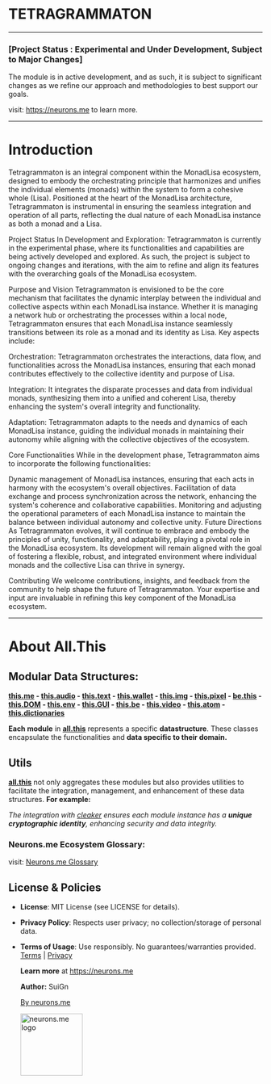 # TETRAGRAMMATON

-----------

### [Project Status : Experimental and Under Development, Subject to Major Changes]

The module is in active development, and as such, it is subject to significant changes as we refine our approach and methodologies to best support our goals.

visit: https://neurons.me to learn more.

----------

# Introduction

Tetragrammaton is an integral component within the MonadLisa ecosystem, designed to embody the orchestrating principle that harmonizes and unifies the individual elements (monads) within the system to form a cohesive whole (Lisa). Positioned at the heart of the MonadLisa architecture, Tetragrammaton is instrumental in ensuring the seamless integration and operation of all parts, reflecting the dual nature of each MonadLisa instance as both a monad and a Lisa.

Project Status
In Development and Exploration: Tetragrammaton is currently in the experimental phase, where its functionalities and capabilities are being actively developed and explored. As such, the project is subject to ongoing changes and iterations, with the aim to refine and align its features with the overarching goals of the MonadLisa ecosystem.

Purpose and Vision
Tetragrammaton is envisioned to be the core mechanism that facilitates the dynamic interplay between the individual and collective aspects within each MonadLisa instance. Whether it is managing a network hub or orchestrating the processes within a local node, Tetragrammaton ensures that each MonadLisa instance seamlessly transitions between its role as a monad and its identity as Lisa. Key aspects include:

Orchestration: Tetragrammaton orchestrates the interactions, data flow, and functionalities across the MonadLisa instances, ensuring that each monad contributes effectively to the collective identity and purpose of Lisa.

Integration: It integrates the disparate processes and data from individual monads, synthesizing them into a unified and coherent Lisa, thereby enhancing the system's overall integrity and functionality.

Adaptation: Tetragrammaton adapts to the needs and dynamics of each MonadLisa instance, guiding the individual monads in maintaining their autonomy while aligning with the collective objectives of the ecosystem.

Core Functionalities
While in the development phase, Tetragrammaton aims to incorporate the following functionalities:

Dynamic management of MonadLisa instances, ensuring that each acts in harmony with the ecosystem's overall objectives.
Facilitation of data exchange and process synchronization across the network, enhancing the system's coherence and collaborative capabilities.
Monitoring and adjusting the operational parameters of each MonadLisa instance to maintain the balance between individual autonomy and collective unity.
Future Directions
As Tetragrammaton evolves, it will continue to embrace and embody the principles of unity, functionality, and adaptability, playing a pivotal role in the MonadLisa ecosystem. Its development will remain aligned with the goal of fostering a flexible, robust, and integrated environment where individual monads and the collective Lisa can thrive in synergy.

Contributing
We welcome contributions, insights, and feedback from the community to help shape the future of Tetragrammaton. Your expertise and input are invaluable in refining this key component of the MonadLisa ecosystem.



----------

# About All.This

## Modular Data Structures:

**[this.me](https://suign.github.io/this.me)  - [this.audio](https://suign.github.io/this.audio) - [this.text](https://suign.github.io/this.text) - [this.wallet](https://suign.github.io/this.wallet) - [this.img](https://suign.github.io/this.img) - [this.pixel](https://suign.github.io/Pixels) - [be.this](https://suign.github.io/be.this) - [this.DOM](https://suign.github.io/this.DOM) - [this.env](https://suign.github.io/this.env/) - [this.GUI](https://suign.github.io/this.GUI) - [this.be](https://suign.github.io/this.be) - [this.video](https://suign.github.io/this.video) - [this.atom](https://suign.github.io/this.atom) - [this.dictionaries](https://suign.github.io/this.dictionaries/)**

**Each module** in **[all.this](https://neurons.me/all-this)** represents a specific **datastructure**. These classes encapsulate the functionalities and **data specific to their domain.**

## **Utils**

**[all.this](https://neurons.me/all-this)** not only aggregates these modules but also provides utilities to facilitate the integration, management, and enhancement of these data structures. **For example:**

*The integration with [cleaker](https://suign.github.io/cleaker/) ensures each module instance has a **unique cryptographic identity**, enhancing security and data integrity.*

### Neurons.me Ecosystem Glossary:

visit: [Neurons.me Glossary](https://suign.github.io/neurons.me/Glossary) 

## License & Policies

- **License**: MIT License (see LICENSE for details).

- **Privacy Policy**: Respects user privacy; no collection/storage of personal data.

- **Terms of Usage**: Use responsibly. No guarantees/warranties provided. [Terms](https://www.neurons.me/terms-of-use) | [Privacy](https://www.neurons.me/privacy-policy)

  **Learn more** at https://neurons.me

  **Author:** SuiGn

  [By neurons.me](https://neurons.me)

  <img src="https://suign.github.io/neurons.me/neurons_logo.png" alt="neurons.me logo" width="123" height="123" style="width123px; height:123px;">
